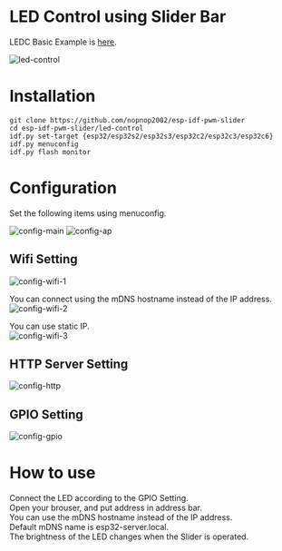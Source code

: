 # LED Control using Slider Bar

LEDC Basic Example is [here](https://github.com/espressif/esp-idf/tree/master/examples/peripherals/ledc/ledc_basic).   

![led-control](https://user-images.githubusercontent.com/6020549/135770897-e17f9b45-86ee-4c94-aa90-eb4b1ce1305d.jpg)

# Installation
```
git clone https://github.com/nopnop2002/esp-idf-pwm-slider
cd esp-idf-pwm-slider/led-control
idf.py set-target {esp32/esp32s2/esp32s3/esp32c2/esp32c3/esp32c6}
idf.py menuconfig
idf.py flash monitor
```


# Configuration
Set the following items using menuconfig.

![config-main](https://user-images.githubusercontent.com/6020549/135744943-ca704fba-2786-4238-88bd-5fb5b7aae8f1.jpg)
![config-ap](https://user-images.githubusercontent.com/6020549/135746374-6b88c724-c210-4bfd-9c23-efe7494f97e5.jpg)

## Wifi Setting

![config-wifi-1](https://user-images.githubusercontent.com/6020549/135744955-36149a83-d887-4271-8cae-b90cf188dda6.jpg)

You can connect using the mDNS hostname instead of the IP address.   
![config-wifi-2](https://user-images.githubusercontent.com/6020549/135744972-d83fdc41-c472-46be-8a55-dd04d88e47e6.jpg)

You can use static IP.   
![config-wifi-3](https://user-images.githubusercontent.com/6020549/135744976-4a1c626d-3e93-498f-9062-a91914676567.jpg)

## HTTP Server Setting
![config-http](https://user-images.githubusercontent.com/6020549/135744994-eb863ae8-32f8-4082-a73e-49c1516ce16f.jpg)

## GPIO Setting
![config-gpio](https://user-images.githubusercontent.com/6020549/135746385-462b7133-5376-43f5-b207-c8ad77881c7a.jpg)

# How to use
Connect the LED according to the GPIO Setting.   
Open your brouser, and put address in address bar.   
You can use the mDNS hostname instead of the IP address.   
Default mDNS name is esp32-server.local.   
The brightness of the LED changes when the Slider is operated.   

